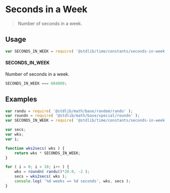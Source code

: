 # Seconds in a Week

> Number of seconds in a week.

<section class="usage">

## Usage

``` javascript
var SECONDS_IN_WEEK = require( '@stdlib/time/constants/seconds-in-week' );
```

#### SECONDS_IN_WEEK

Number of seconds in a week.

``` javascript
SECONDS_IN_WEEK === 604800;
```

</section>

<!-- /.usage -->


<section class="examples">

## Examples

``` javascript
var randu = require( '@stdlib/math/base/random/randu' );
var roundn = require( '@stdlib/math/base/special/roundn' );
var SECONDS_IN_WEEK = require( '@stdlib/time/constants/seconds-in-week' );

var secs;
var wks;
var i;

function wks2secs( wks ) {
    return wks * SECONDS_IN_WEEK;
}

for ( i = 0; i < 10; i++ ) {
    wks = roundn( randu()*20.0, -2 );
    secs = wks2secs( wks );
    console.log( '%d weeks => %d seconds', wks, secs );
}
```

</section>

<!-- /.examples -->


<section class="links">

</section>

<!-- /.links -->
